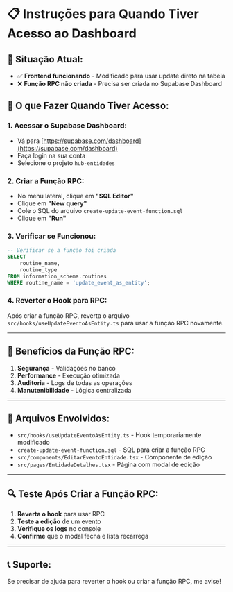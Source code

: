 # 📋 **Instruções para Quando Tiver Acesso ao Dashboard**

## 🔄 **Situação Atual:**
- ✅ **Frontend funcionando** - Modificado para usar update direto na tabela
- ❌ **Função RPC não criada** - Precisa ser criada no Supabase Dashboard

## 🎯 **O que Fazer Quando Tiver Acesso:**

### **1. Acessar o Supabase Dashboard:**
- Vá para [https://supabase.com/dashboard](https://supabase.com/dashboard)
- Faça login na sua conta
- Selecione o projeto `hub-entidades`

### **2. Criar a Função RPC:**
- No menu lateral, clique em **"SQL Editor"**
- Clique em **"New query"**
- Cole o SQL do arquivo `create-update-event-function.sql`
- Clique em **"Run"**

### **3. Verificar se Funcionou:**
```sql
-- Verificar se a função foi criada
SELECT 
    routine_name,
    routine_type
FROM information_schema.routines 
WHERE routine_name = 'update_event_as_entity';
```

### **4. Reverter o Hook para RPC:**
Após criar a função RPC, reverta o arquivo `src/hooks/useUpdateEventoAsEntity.ts` para usar a função RPC novamente.

---

## 🚀 **Benefícios da Função RPC:**

1. **Segurança** - Validações no banco
2. **Performance** - Execução otimizada
3. **Auditoria** - Logs de todas as operações
4. **Manutenibilidade** - Lógica centralizada

---

## 📝 **Arquivos Envolvidos:**

- `src/hooks/useUpdateEventoAsEntity.ts` - Hook temporariamente modificado
- `create-update-event-function.sql` - SQL para criar a função RPC
- `src/components/EditarEventoEntidade.tsx` - Componente de edição
- `src/pages/EntidadeDetalhes.tsx` - Página com modal de edição

---

## 🔍 **Teste Após Criar a Função RPC:**

1. **Reverta o hook** para usar RPC
2. **Teste a edição** de um evento
3. **Verifique os logs** no console
4. **Confirme** que o modal fecha e lista recarrega

---

## 📞 **Suporte:**
Se precisar de ajuda para reverter o hook ou criar a função RPC, me avise!
